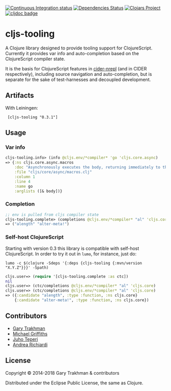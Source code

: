 [![Continuous Integration status](https://travis-ci.org/clojure-emacs/cljs-tooling.svg)](http://travis-ci.org/clojure-emacs/cljs-tooling)
[![Dependencies Status](https://versions.deps.co/clojure-emacs/cljs-tooling/status.svg)](https://versions.deps.co/clojure-emacs/cljs-tooling)
[![Clojars Project](https://img.shields.io/clojars/v/cljs-tooling.svg)](https://clojars.org/cljs-tooling)
[![cljdoc badge](https://cljdoc.xyz/badge/cljs-tooling/cljs-tooling)](https://cljdoc.xyz/d/cljs-tooling/cljs-tooling/CURRENT)

# cljs-tooling

A Clojure library designed to provide tooling support for
ClojureScript.  Currently it provides var info and auto-completion
based on the ClojureScript compiler state.

It is the basis for ClojureScript features in
[cider-nrepl](https://github.com/clojure-emacs/cider-nrepl) (and in
CIDER respectively), including source navigation and auto-completion,
but is separate for the sake of test-harnesses and decoupled
development.

## Artifacts

With Leiningen:

     [cljs-tooling "0.3.1"]

## Usage

### Var info

```clojure
cljs-tooling.info> (info @cljs.env/*compiler* 'go 'cljs.core.async)
=> {:ns cljs.core.async.macros
    :doc "Asynchronously executes the body, returning immediately to the\n  calling thread. Additionally, any visible calls to <!, >! and alt!/alts!\n  channel operations within the body will block (if necessary) by\n  'parking' the calling thread rather than tying up an OS thread (or\n  the only JS thread when in ClojureScript). Upon completion of the\n  operation, the body will be resumed.\n\n  Returns a channel which will receive the result of the body when\n  completed"
    :file "cljs/core/async/macros.clj"
    :column 1
    :line 4
    :name go
    :arglists ([& body])}
```

### Completion

```clojure
;; env is pulled from cljs compiler state
cljs-tooling.complete> (completions @cljs.env/*compiler* "al" 'cljs.core)
=> ("alength" "alter-meta!")
```

### Self-host ClojureScript

Starting with version 0.3 this library is compatible with self-host
ClojureScript. In order to try it out in `lumo`, for instance, just
do:

```shell
lumo -c $(clojure -Sdeps '{:deps {cljs-tooling {:mvn/version "X.Y.Z"}}}' -Spath)
```

```clojure
cljs.user=> (require '[cljs-tooling.complete :as ctc])
nil
cljs.user=> (ctc/completions @cljs.env/*compiler* "al" 'cljs.core)
cljs.user=> (ctc/completions @cljs.env/*compiler* "al" 'cljs.core)
=> ({:candidate "alength", :type :function, :ns cljs.core}
    {:candidate "alter-meta!", :type :function, :ns cljs.core})
```

## Contributors

* [Gary Trakhman](http://github.com/gtrak)
* [Michael Griffiths](http://github.com/cichli)
* [Juho Teperi](http://github.com/Deraen)
* [Andrea Richiardi](http://github.com/arichiardi)

## License

Copyright © 2014-2018 Gary Trakhman & contributors

Distributed under the Eclipse Public License, the same as Clojure.
